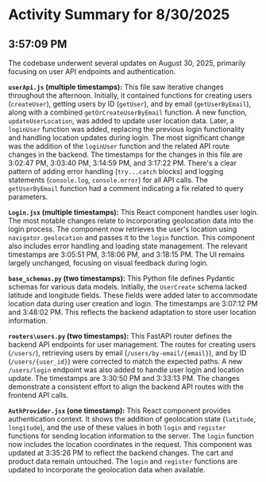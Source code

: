 # Activity Summary for 8/30/2025

## 3:57:09 PM
The codebase underwent several updates on August 30, 2025, primarily focusing on user API endpoints and authentication.

**`userApi.js` (multiple timestamps):** This file saw iterative changes throughout the afternoon.  Initially, it contained functions for creating users (`createUser`), getting users by ID (`getUser`), and by email (`getUserByEmail`), along with a combined `getOrCreateUserByEmail` function. A new function, `updateUserLocation`, was added to update user location data.  Later, a `loginUser` function was added, replacing the previous login functionality and handling location updates during login.  The most significant change was the addition of the `loginUser` function and the related API route changes in the backend.  The timestamps for the changes in this file are 3:02:47 PM, 3:03:40 PM, 3:14:59 PM, and 3:17:22 PM.  There's a clear pattern of adding error handling (`try...catch` blocks) and logging statements (`console.log`, `console.error`) for all API calls.  The `getUserByEmail` function had a comment indicating a fix related to query parameters.

**`Login.jsx` (multiple timestamps):**  This React component handles user login.  The most notable changes relate to incorporating geolocation data into the login process. The component now retrieves the user's location using `navigator.geolocation` and passes it to the `login` function.  This component also includes error handling and loading state management. The relevant timestamps are 3:05:51 PM, 3:18:06 PM, and 3:18:15 PM. The UI remains largely unchanged, focusing on visual feedback during login.

**`base_schemas.py` (two timestamps):** This Python file defines Pydantic schemas for various data models.  Initially, the `UserCreate` schema lacked latitude and longitude fields.  These fields were added later to accommodate location data during user creation and login. The timestamps are 3:07:12 PM and 3:48:02 PM. This reflects the backend adaptation to store user location information.

**`routers\users.py` (two timestamps):** This FastAPI router defines the backend API endpoints for user management.  The routes for creating users (`/users/`), retrieving users by email (`/users/by-email/{email}`), and by ID (`/users/{user_id}`) were corrected to match the expected paths.  A new `/users/login` endpoint was also added to handle user login and location update.  The timestamps are 3:30:50 PM and 3:33:13 PM. The changes demonstrate a consistent effort to align the backend API routes with the frontend API calls.

**`AuthProvider.jsx` (one timestamp):** This React component provides authentication context. It shows the addition of geolocation state (`latitude`, `longitude`), and the use of these values in both `login` and `register` functions for sending location information to the server.  The `login` function now includes the location coordinates in the request. This component was updated at 3:35:26 PM to reflect the backend changes.  The cart and product data remain untouched.  The `login` and `register` functions are updated to incorporate the geolocation data when available.

